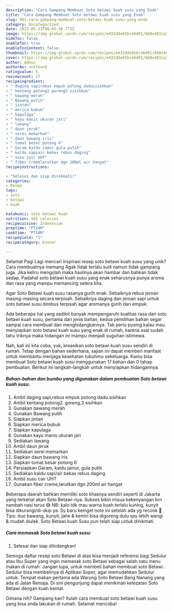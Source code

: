 ```yaml
---
description: "Cara Gampang Membuat Soto betawi kuah susu yang Enak"
title: "Cara Gampang Membuat Soto betawi kuah susu yang Enak"
slug: 991-cara-gampang-membuat-soto-betawi-kuah-susu-yang-enak
category: Uncategorized
date: 2023-05-23T08:45:56.773Z
image: https://img-global.cpcdn.com/recipes/e432dde85bce6d01/680x482cq70/soto-betawi-kuah-susu-foto-resep-utama.jpg
hideToc: false
enableToc: true
enableTocContent: false
thumbnail: https://img-global.cpcdn.com/recipes/e432dde85bce6d01/680x482cq70/soto-betawi-kuah-susu-foto-resep-utama.jpg
cover: https://img-global.cpcdn.com/recipes/e432dde85bce6d01/680x482cq70/soto-betawi-kuah-susu-foto-resep-utama.jpg
author: Admin
authorAv: notfound
ratingvalue: 5
reviewcount: 17
recipeingredient:
- " daging sapirebus empuk potong dadusisihkan"
- " kentang potong2 goreng3 sisihkan"
- " bawang merah"
- " Bawang putih"
- " jintan"
- " merica bubuk"
- " kapulaga"
- " kayu manis ukuran jari"
- " lawang"
- " daun jeruk"
- " serei memarkan"
- " daun bawang iris"
- " tomat besar potong 6"
- " Garam kaldu jamur gula putih"
- " kaldu sapiair bekas rebus daging"
- " susu cair UHT"
- " fiber cremelarutkan dgn 200ml air hangat"
recipeinstructions:

- "Selesai dan siap dinikmati!"
categories:
- Resep
tags:
- soto
- betawi
- kuah

katakunci: soto betawi kuah 
nutrition: 165 calories
recipecuisine: Indonesian
preptime: "PT24M"
cooktime: "PT58M"
recipeyield: "1"
recipecategory: Dinner

---
```



Selamat Pagi Lagi mencari inspirasi resep soto betawi kuah susu yang unik? Cara membuatnya memang Agak tidak terlalu sulit namun tidak gampang juga. Jika keliru mengolah maka hasilnya akan hambar dan bahkan tidak sedap. Padahal soto betawi kuah susu yang enak seharusnya punya aroma dan rasa yang mampu memancing selera kita.


Agar Soto Betawi kuah susu rasanya gurih enak. Sebaiknya rebus jeroan masing-masing secara terpisah. Sebaiknya daging dan jeroan sapi untuk soto betawi susu direbus terpisah agar aromanya gurih dan empuk.

Ada beberapa hal yang sedikit banyak mempengaruhi kualitas rasa dari soto betawi kuah susu, pertama dari jenis bahan, kedua pemilihan bahan segar sampai cara membuat dan menghidangkannya. Tak perlu pusing kalau mau menyiapkan soto betawi kuah susu yang enak di rumah, karena asal sudah tahu triknya maka hidangan ini mampu menjadi suguhan istimewa.


Nah, kali ini kita coba, yuk, kreasikan soto betawi kuah susu sendiri di rumah. Tetap dengan bahan sederhana, sajian ini dapat memberi manfaat untuk membantu menjaga kesehatan tubuhmu sekeluarga. Kamu bisa membuat Soto betawi kuah susu menggunakan 17 bahan dan 0 tahap pembuatan. Berikut ini langkah-langkah untuk menyiapkan hidangannya.

<!--inarticleads1-->

##### Bahan-bahan dan bumbu yang digunakan dalam pembuatan Soto betawi kuah susu:

1. Ambil  daging sapi,rebus empuk potong dadu.sisihkan
1. Ambil  kentang potong2. goreng,3 sisihkan
1. Gunakan  bawang merah
1. Gunakan  Bawang putih
1. Siapkan  jintan
1. Siapkan  merica bubuk
1. Siapkan  kapulaga
1. Gunakan  kayu manis ukuran jari
1. Sediakan  lawang
1. Ambil  daun jeruk
1. Sediakan  serei memarkan
1. Siapkan  daun bawang iris
1. Siapkan  tomat besar potong 6
1. Persiapkan  Garam, kaldu jamur, gula putih
1. Sediakan  kaldu sapi/air bekas rebus daging
1. Ambil  susu cair UHT
1. Gunakan  fiber creme,larutkan dgn 200ml air hangat


Beberapa daerah bahkan memiliki soto khasnya sendiri seperti di Jakarta yang terkenal akan Soto Betawi-nya. Sukses bikin misua kekenyangan krn nambah nasi terus 😅 NB: kalo tdk mau warna kuah terlalu kuning, kunyit bisa dikurangi/di-skip ya. Sy baru keinget note ini setelah ada yg recook 😬 Tips: duo bawang, kunyit, jahe &amp; kemiri bisa digoreng dulu spy lebih wangi &amp; mudah diulek. Soto Betawi kuah Susu pun telah siap untuk dinikmati. 

<!--inarticleads2-->

##### Cara memasak Soto betawi kuah susu:


1. Selesai dan siap dihidangkan!

Semoga daftar resep soto Betawi di atas bisa menjadi referensi bagi Sedulur atau Ibu Super yang ingin memasak soto Betawi sebagai salah satu menu makan di rumah. Jangan lupa, untuk membeli bahan membuat soto Betawi. Sedulur bisa membelinya di Aplikasi Super, agar memudahkan Sedulur untuk. Tempat makan pertama ada Warung Soto Betawi Bang Nanang yang ada di Jalan Remaja. Di sini pengunjung dapat menikmati kelezatan Soto Betawi dengan kuah kental. 

Gimana nih? Gampang kan? Itulah cara membuat soto betawi kuah susu yang bisa anda lakukan di rumah. Selamat mencoba!
